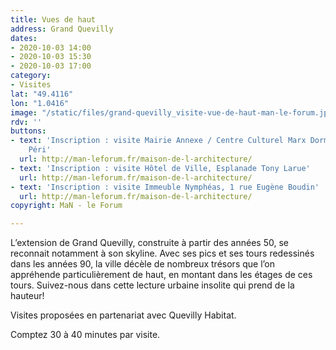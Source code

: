 ```yaml
---
title: Vues de haut
address: Grand Quevilly
dates:
- 2020-10-03 14:00
- 2020-10-03 15:30
- 2020-10-03 17:00
category:
- Visites
lat: "49.4116"
lon: "1.0416"
image: "/static/files/grand-quevilly_visite-vue-de-haut-man-le-forum.jpg"
rdv: ''
buttons:
- text: 'Inscription : visite Mairie Annexe / Centre Culturel Marx Dormoy, place Gabriel
    Péri'
  url: http://man-leforum.fr/maison-de-l-architecture/
- text: 'Inscription : visite Hôtel de Ville, Esplanade Tony Larue'
  url: http://man-leforum.fr/maison-de-l-architecture/
- text: 'Inscription : visite Immeuble Nymphéas, 1 rue Eugène Boudin'
  url: http://man-leforum.fr/maison-de-l-architecture/
copyright: MaN - le Forum

---
```

L’extension de Grand Quevilly, construite à partir des années 50, se reconnait notamment à son skyline. Avec ses pics et ses tours redessinés dans les années 90, la ville décèle de nombreux trésors que l’on appréhende particulièrement de haut, en montant dans les étages de ces tours. Suivez-nous dans cette lecture urbaine insolite qui prend de la hauteur!

Visites proposées en partenariat avec Quevilly Habitat.

Comptez 30 à 40 minutes par visite.